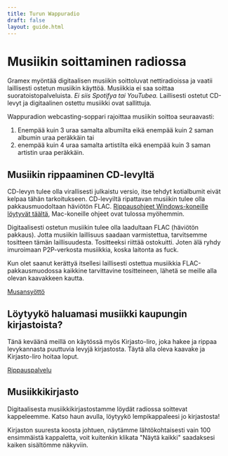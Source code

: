 ```yaml
---
title: Turun Wappuradio
draft: false
layout: guide.html
---
```


# Musiikin soittaminen radiossa

Gramex myöntää digitaalisen musiikin soittoluvat nettiradioissa ja vaatii laillisesti ostetun musiikin käyttöä. 
Musiikkia ei saa soittaa suoratoistopalveluista. *Ei siis Spotifya tai YouTubea.* Laillisesti ostetut CD-levyt ja
digitaalinen ostettu musiikki ovat sallittuja.

Wappuradion webcasting-soppari rajoittaa musiikin soittoa seuraavasti:
1. Enempää kuin 3 uraa samalta albumilta eikä enempää kuin 2 saman albumin uraa peräkkäin tai  
2. enempää kuin 4 uraa samalta artistilta eikä enempää kuin 3 saman artistin uraa peräkkäin.

## Musiikin rippaaminen CD-levyltä

CD-levyn tulee olla virallisesti julkaistu versio, itse tehdyt kotialbumit eivät kelpaa tähän tarkoitukseen. 
CD-levyiltä ripattavan musiikin tulee olla pakkausmuodoltaan häviötön FLAC. 
[Rippausohjeet Windows-koneille löytyvät täältä](/windowsrippaus.html), Mac-koneille ohjeet ovat tulossa myöhemmin.

Digitaalisesti ostetun musiikin tulee olla laadultaan FLAC (häviötön pakkaus). Jotta musiikin laillisuus saadaan
varmistettua, tarvitsemme tositteen tämän laillisuudesta. Tositteeksi riittää ostokuitti. Joten älä ryhdy imuroimaan
P2P-verkosta musiikkia, koska laitonta as fuck.

Kun olet saanut kerättyä itsellesi laillisesti ostettua musiikkia FLAC-pakkausmuodossa kaikkine tarvittavine
tositteineen, lähetä se meille alla olevan kaavakkeen kautta.

<div class="ButtonContainer">
<a href="https://docs.google.com/forms/d/e/1FAIpQLSetqnhzrpfOdbkaK4GmUHTGFMZH0h6NBMeKESC4rQEh3JqatA/viewform?usp=sf_link">
Musansyöttö
</a>
</div>

## Löytyykö haluamasi musiikki kaupungin kirjastoista?

Tänä keväänä meillä on käytössä myös Kirjasto-Iiro, joka hakee ja rippaa levykannasta puuttuvia levyjä kirjastosta.
Täytä alla oleva kaavake ja Kirjasto-Iiro hoitaa loput.

<div class="ButtonContainer">
<a href="https://docs.google.com/forms/d/e/1FAIpQLSenV00_NDnDBw1lgZn1z2jGmnyWi5RPRKm34RG_Zn5vfb7IMA/viewform?usp=sf_link">
Rippauspalvelu
</a>
</div>

## Musiikkikirjasto

Digitaalisesta musiikkikirjastostamme löydät radiossa soittevat kappeleemme. Katso haun avulla, löytyykö lempikappaleesi jo kirjastosta!

Kirjaston suuresta koosta johtuen, näytämme lähtökohtaisesti vain 100 ensimmäistä kappaletta, voit kuitenkin klikata "Näytä kaikki" saadaksesi kaiken sisältömme näkyviin.